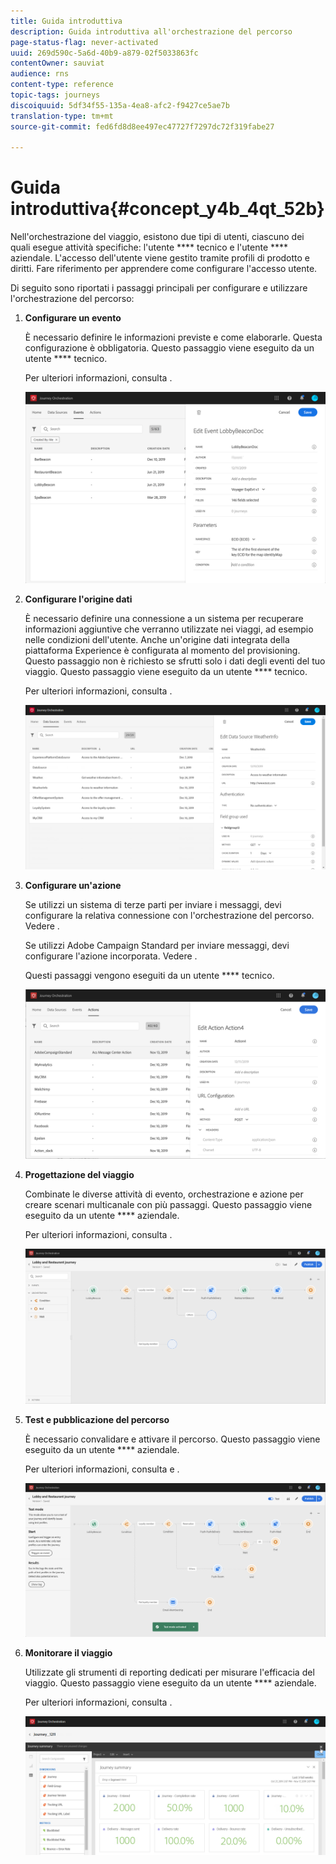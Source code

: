 ```yaml
---
title: Guida introduttiva
description: Guida introduttiva all'orchestrazione del percorso
page-status-flag: never-activated
uuid: 269d590c-5a6d-40b9-a879-02f5033863fc
contentOwner: sauviat
audience: rns
content-type: reference
topic-tags: journeys
discoiquuid: 5df34f55-135a-4ea8-afc2-f9427ce5ae7b
translation-type: tm+mt
source-git-commit: fed6fd8d8ee497ec47727f7297dc72f319fabe27

---
```



# Guida introduttiva{#concept_y4b_4qt_52b}

Nell&#39;orchestrazione del viaggio, esistono due tipi di utenti, ciascuno dei quali esegue attività specifiche: l&#39;utente **** tecnico e l&#39;utente **** aziendale. L&#39;accesso dell&#39;utente viene gestito tramite profili di prodotto e diritti. Fare riferimento [](../about/access-management.md) per apprendere come configurare l&#39;accesso utente.

Di seguito sono riportati i passaggi principali per configurare e utilizzare l&#39;orchestrazione del percorso:

1. **Configurare un evento**

   È necessario definire le informazioni previste e come elaborarle. Questa configurazione è obbligatoria. Questo passaggio viene eseguito da un utente **** tecnico.

   Per ulteriori informazioni, consulta [](../event/about-events.md).

   ![](../assets/journey7.png)

1. **Configurare l&#39;origine dati**

   È necessario definire una connessione a un sistema per recuperare informazioni aggiuntive che verranno utilizzate nei viaggi, ad esempio nelle condizioni dell&#39;utente. Anche un&#39;origine dati integrata della piattaforma Experience è configurata al momento del provisioning. Questo passaggio non è richiesto se sfrutti solo i dati degli eventi del tuo viaggio. Questo passaggio viene eseguito da un utente **** tecnico.

   Per ulteriori informazioni, consulta [](../datasource/about-data-sources.md).

   ![](../assets/journey22.png)

1. **Configurare un&#39;azione**

   Se utilizzi un sistema di terze parti per inviare i messaggi, devi configurare la relativa connessione con l&#39;orchestrazione del percorso. Vedere [](../action/about-custom-action-configuration.md).

   Se utilizzi Adobe Campaign Standard per inviare messaggi, devi configurare l&#39;azione incorporata. Vedere [](../action/working-with-adobe-campaign.md).

   Questi passaggi vengono eseguiti da un utente **** tecnico.

   ![](../assets/custom2.png)

1. **Progettazione del viaggio**

   Combinate le diverse attività di evento, orchestrazione e azione per creare scenari multicanale con più passaggi. Questo passaggio viene eseguito da un utente **** aziendale.

   Per ulteriori informazioni, consulta [](../building-journeys/journey.md).

   ![](../assets/journeyuc2_24.png)

1. **Test e pubblicazione del percorso**

   È necessario convalidare e attivare il percorso. Questo passaggio viene eseguito da un utente **** aziendale.

   Per ulteriori informazioni, consulta [](../building-journeys/testing-the-journey.md) e [](../building-journeys/publishing-the-journey.md).

   ![](../assets/journeyuc2_32bis.png)

1. **Monitorare il viaggio**

   Utilizzate gli strumenti di reporting dedicati per misurare l&#39;efficacia del viaggio. Questo passaggio viene eseguito da un utente **** aziendale.

   Per ulteriori informazioni, consulta [](../reporting/about-journey-reports.md).

   ![](../assets/dynamic_report_journey_12.png)

